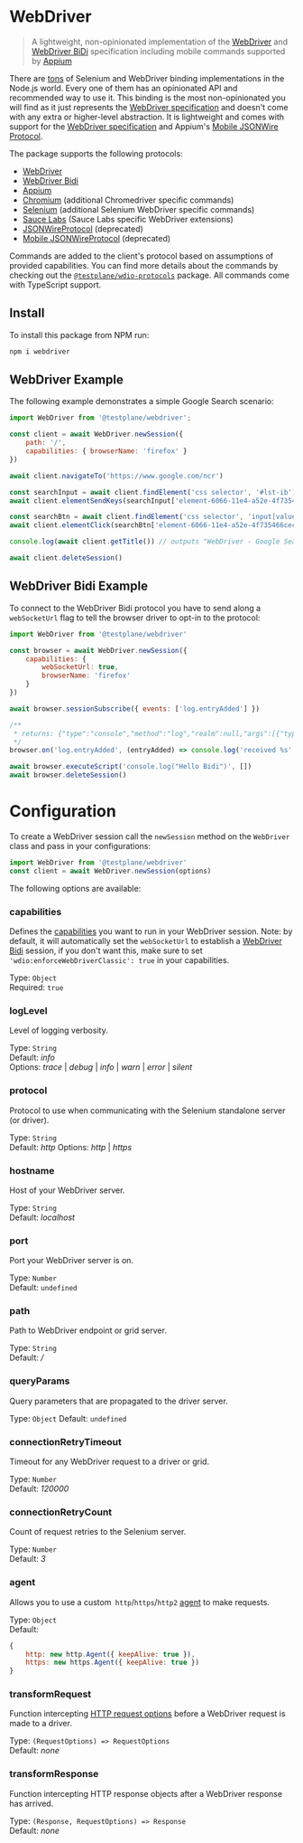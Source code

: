 WebDriver
=========

> A lightweight, non-opinionated implementation of the [WebDriver](https://w3c.github.io/webdriver/webdriver-spec.html) and [WebDriver BiDi](https://w3c.github.io/webdriver-bidi/) specification including mobile commands supported by [Appium](http://appium.io/)

There are [tons](https://github.com/christian-bromann/awesome-selenium#javascript) of Selenium and WebDriver binding implementations in the Node.js world. Every one of them has an opinionated API and recommended way to use it. This binding is the most non-opinionated you will find as it just represents the [WebDriver specification](https://w3c.github.io/webdriver/webdriver-spec.html) and doesn't come with any extra or higher-level abstraction. It is lightweight and comes with support for the [WebDriver specification](https://w3c.github.io/webdriver/webdriver-spec.html) and Appium's [Mobile JSONWire Protocol](https://github.com/appium/appium-base-driver/blob/master/docs/mjsonwp/protocol-methods.md).

The package supports the following protocols:

- [WebDriver](https://w3c.github.io/webdriver/)
- [WebDriver Bidi](https://w3c.github.io/webdriver-bidi/)
- [Appium](http://appium.io/)
- [Chromium](http://chromedriver.chromium.org/) (additional Chromedriver specific commands)
- [Selenium](https://www.selenium.dev/) (additional Selenium WebDriver specific commands)
- [Sauce Labs](https://saucelabs.com/) (Sauce Labs specific WebDriver extensions)
- [JSONWireProtocol](https://github.com/SeleniumHQ/selenium/wiki/JsonWireProtocol) (deprecated)
- [Mobile JSONWireProtocol](https://github.com/SeleniumHQ/mobile-spec/blob/master/spec-draft.md) (deprecated)

Commands are added to the client's protocol based on assumptions of provided capabilities. You can find more details about the commands by checking out the [`@testplane/wdio-protocols`](https://www.npmjs.com/package/@testplane/wdio-protocols) package. All commands come with TypeScript support.

## Install

To install this package from NPM run:

```sh
npm i webdriver
```

## WebDriver Example

The following example demonstrates a simple Google Search scenario:

```js
import WebDriver from '@testplane/webdriver';

const client = await WebDriver.newSession({
    path: '/',
    capabilities: { browserName: 'firefox' }
})

await client.navigateTo('https://www.google.com/ncr')

const searchInput = await client.findElement('css selector', '#lst-ib')
await client.elementSendKeys(searchInput['element-6066-11e4-a52e-4f735466cecf'], 'WebDriver')

const searchBtn = await client.findElement('css selector', 'input[value="Google Search"]')
await client.elementClick(searchBtn['element-6066-11e4-a52e-4f735466cecf'])

console.log(await client.getTitle()) // outputs "WebDriver - Google Search"

await client.deleteSession()
```

## WebDriver Bidi Example

To connect to the WebDriver Bidi protocol you have to send along a `webSocketUrl` flag to tell the browser driver to opt-in to the protocol:

```js
import WebDriver from '@testplane/webdriver'

const browser = await WebDriver.newSession({
    capabilities: {
        webSocketUrl: true,
        browserName: 'firefox'
    }
})

await browser.sessionSubscribe({ events: ['log.entryAdded'] })

/**
 * returns: {"type":"console","method":"log","realm":null,"args":[{"type":"string","value":"Hello Bidi"}],"level":"info","text":"Hello Bidi","timestamp":1657282076037}
 */
browser.on('log.entryAdded', (entryAdded) => console.log('received %s', entryAdded))

await browser.executeScript('console.log("Hello Bidi")', [])
await browser.deleteSession()
```

# Configuration

To create a WebDriver session call the `newSession` method on the `WebDriver` class and pass in your configurations:

```js
import WebDriver from '@testplane/webdriver'
const client = await WebDriver.newSession(options)
```

The following options are available:

### capabilities
Defines the [capabilities](https://w3c.github.io/webdriver/webdriver-spec.html#capabilities) you want to run in your WebDriver session. Note: by default, it will automatically set the `webSocketUrl` to establish a [WebDriver Bidi](https://w3c.github.io/webdriver-bidi/) session, if you don't want this, make sure to set `'wdio:enforceWebDriverClassic': true` in your capabilities.

Type: `Object`<br />
Required: `true`

### logLevel
Level of logging verbosity.

Type: `String`<br />
Default: *info*<br />
Options: *trace* | *debug* | *info* | *warn* | *error* | *silent*

### protocol
Protocol to use when communicating with the Selenium standalone server (or driver).

Type: `String`<br />
Default: *http*
Options: *http* | *https*

### hostname
Host of your WebDriver server.

Type: `String`<br />
Default: *localhost*

### port
Port your WebDriver server is on.

Type: `Number`<br />
Default: `undefined`

### path
Path to WebDriver endpoint or grid server.

Type: `String`<br />
Default: */*

### queryParams
Query parameters that are propagated to the driver server.

Type: `Object`
Default: `undefined`

### connectionRetryTimeout
Timeout for any WebDriver request to a driver or grid.

Type: `Number`<br />
Default: *120000*

### connectionRetryCount
Count of request retries to the Selenium server.

Type: `Number`<br />
Default: *3*

### agent

Allows you to use a custom` http`/`https`/`http2` [agent](https://www.npmjs.com/package/got#agent) to make requests.

Type: `Object`<br />
Default:

```js
{
    http: new http.Agent({ keepAlive: true }),
    https: new https.Agent({ keepAlive: true })
}
```

### transformRequest
Function intercepting [HTTP request options](https://github.com/sindresorhus/got#options) before a WebDriver request is made to a driver.

Type: `(RequestOptions) => RequestOptions`<br />
Default: *none*

### transformResponse
Function intercepting HTTP response objects after a WebDriver response has arrived.

Type: `(Response, RequestOptions) => Response`<br />
Default: *none*

